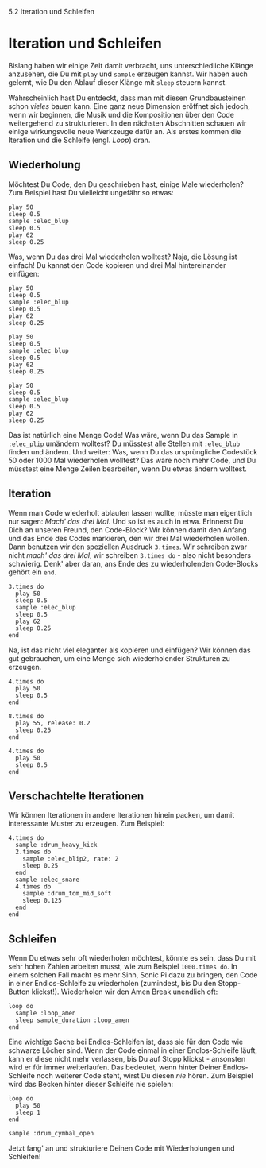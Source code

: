 5.2 Iteration und Schleifen

# Iteration und Schleifen

Bislang haben wir einige Zeit damit verbracht, uns unterschiedliche 
Klänge anzusehen, die Du mit `play` und `sample` erzeugen kannst. Wir 
haben auch gelernt, wie Du den Ablauf dieser Klänge mit `sleep` steuern 
kannst.

Wahrscheinlich hast Du entdeckt, dass man mit diesen Grundbausteinen 
schon *vieles* bauen kann. Eine ganz neue Dimension eröffnet sich 
jedoch, wenn wir beginnen, die Musik und die Kompositionen über den 
Code weitergehend zu strukturieren. In den nächsten Abschnitten 
schauen wir einige wirkungsvolle neue Werkzeuge dafür an. Als 
erstes kommen die Iteration und die Schleife (engl. *Loop*) dran.

## Wiederholung

Möchtest Du Code, den Du geschrieben hast, einige Male wiederholen? Zum 
Beispiel hast Du vielleicht ungefähr so etwas:

```
play 50
sleep 0.5
sample :elec_blup
sleep 0.5
play 62
sleep 0.25
```

Was, wenn Du das drei Mal wiederholen wolltest? Naja, die Lösung ist
einfach! Du kannst den Code kopieren und drei Mal hintereinander 
einfügen:

```
play 50
sleep 0.5
sample :elec_blup
sleep 0.5
play 62
sleep 0.25

play 50
sleep 0.5
sample :elec_blup
sleep 0.5
play 62
sleep 0.25

play 50
sleep 0.5
sample :elec_blup
sleep 0.5
play 62
sleep 0.25
```

Das ist natürlich eine Menge Code! Was wäre, wenn Du das Sample in 
`:elec_plip` umändern wolltest? Du müsstest alle Stellen mit 
`:elec_blub` finden und ändern. Und weiter: Was, wenn Du das 
ursprüngliche Codestück 50 oder 1000 Mal wiederholen wolltest? Das wäre 
noch mehr Code, und Du müsstest eine Menge Zeilen bearbeiten, wenn Du 
etwas ändern wolltest.

## Iteration

Wenn man Code wiederholt ablaufen lassen wollte, müsste man eigentlich 
nur sagen: *Mach' das drei Mal*. Und so ist es auch in 
etwa. Erinnerst Du Dich an unseren Freund, den Code-Block? Wir können 
damit den Anfang und das Ende des Codes markieren, den wir drei Mal 
wiederholen wollen. Dann benutzen wir den speziellen Ausdruck 
`3.times`. Wir schreiben zwar nicht *mach' das drei Mal*, wir schreiben 
`3.times do` - also nicht besonders schwierig. Denk' aber daran, ans 
Ende des zu wiederholenden Code-Blocks gehört ein `end`.

```
3.times do
  play 50
  sleep 0.5
  sample :elec_blup
  sleep 0.5
  play 62
  sleep 0.25
end
```

Na, ist das nicht viel eleganter als kopieren und einfügen? Wir können 
das gut gebrauchen, um eine Menge sich wiederholender Strukturen zu 
erzeugen.

```
4.times do
  play 50
  sleep 0.5
end

8.times do
  play 55, release: 0.2
  sleep 0.25
end

4.times do
  play 50
  sleep 0.5
end
```

## Verschachtelte Iterationen

Wir können Iterationen in andere Iterationen hinein packen, um damit 
interessante Muster zu erzeugen. Zum Beispiel:

```
4.times do
  sample :drum_heavy_kick
  2.times do
    sample :elec_blip2, rate: 2
    sleep 0.25
  end
  sample :elec_snare
  4.times do
    sample :drum_tom_mid_soft
    sleep 0.125
  end
end
```

## Schleifen

Wenn Du etwas sehr oft wiederholen möchtest, könnte es sein, dass Du 
mit sehr hohen Zahlen arbeiten musst, wie zum Beispiel `1000.times do`. 
In einem solchen Fall macht es mehr Sinn, Sonic Pi dazu zu bringen, den 
Code in einer Endlos-Schleife zu wiederholen (zumindest, bis Du den
Stopp-Button klickst!). Wiederholen wir den Amen Break unendlich oft:

```
loop do
  sample :loop_amen
  sleep sample_duration :loop_amen
end
```

Eine wichtige Sache bei Endlos-Schleifen ist, dass sie für den Code wie 
schwarze Löcher sind. Wenn der Code einmal in einer Endlos-Schleife
läuft, kann er diese nicht mehr verlassen, bis Du auf Stopp klickst - 
ansonsten wird er für immer weiterlaufen. Das bedeutet, wenn hinter 
Deiner Endlos-Schleife noch weiterer Code steht, wirst Du diesen *nie*
hören. Zum Beispiel wird das Becken hinter dieser Schleife nie spielen:

```
loop do
  play 50
  sleep 1
end

sample :drum_cymbal_open
```

Jetzt fang' an und strukturiere Deinen Code mit Wiederholungen und 
Schleifen!
